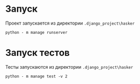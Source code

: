 # Запуск
Проект запускается из директории `.django_project\hasker`
```
python - m manage runserver
```


# Запуск тестов
Тесты запускаются из директории `.django_project\hasker`
```
python - m manage test -v 2 
```
